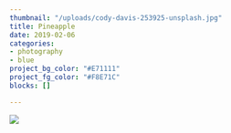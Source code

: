 ```yaml
---
thumbnail: "/uploads/cody-davis-253925-unsplash.jpg"
title: Pineapple
date: 2019-02-06
categories:
- photography
- blue
project_bg_color: "#E71111"
project_fg_color: "#F8E71C"
blocks: []

---
```

![](/uploads/cody-davis-253925-unsplash.jpg)